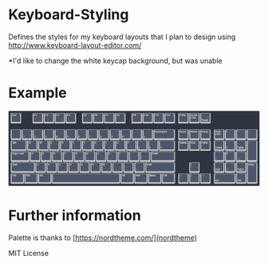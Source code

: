 # Keyboard-Styling

Defines the styles for my keyboard layouts that I plan to design using http://www.keyboard-layout-editor.com/ 

*I'd like to change the white keycap background, but was unable

# Example 

![Keyboard-Image](https://github.com/Smeagol2069/Keyboard-Styling/blob/main/keyboard-layout.png)

# Further information

Palette is thanks to [https://nordtheme.com/](nordtheme)

MIT License
